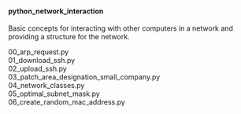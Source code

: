 <h4>python_network_interaction</h4>

<p>Basic concepts for interacting with other computers in a network and providing a structure for the network.</p>

00_arp_request.py<br>
01_download_ssh.py<br>
02_upload_ssh.py<br>
03_patch_area_designation_small_company.py<br>
04_network_classes.py<br>
05_optimal_subnet_mask.py<br>
06_create_random_mac_address.py
